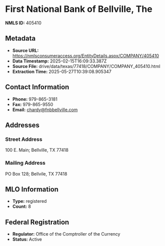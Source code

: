 # First National Bank of Bellville, The

**NMLS ID:** 405410

## Metadata
- **Source URL:** https://nmlsconsumeraccess.org/EntityDetails.aspx/COMPANY/405410
- **Data Timestamp:** 2025-02-15T16:09:33.387Z
- **Source File:** drive/data/texas/77418/COMPANY/COMPANY_405410.html
- **Extraction Time:** 2025-05-27T10:39:08.905347

## Contact Information
- **Phone:** 979-865-3181
- **Fax:** 979-865-9550
- **Email:** chardy@fnbbellville.com

## Addresses
### Street Address
100 E. Main; Bellville, TX 77418

### Mailing Address
PO Box 128; Bellvile, TX 77418

## MLO Information
- **Type:** registered
- **Count:** 8

## Federal Registration
- **Regulator:** Office of the Comptroller of the Currency
- **Status:** Active
